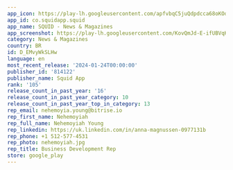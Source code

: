```yaml
---
app_icon: https://play-lh.googleusercontent.com/apfvbqC5juQdpdcca68oKOdrYVQreHFS2RGw9cBuDH9InM_6WDfVRTNJrrO_OUVy2g
app_id: co.squidapp.squid
app_name: SQUID - News & Magazines
app_screenshot: https://play-lh.googleusercontent.com/KovQmJd-E-ifUBVqK3jxjSIRxdlHQE3--xKMJfCg-E9VDm26tL0i48QvzFzCJyQzfA
category: News & Magazines
country: BR
id: D_EMvyWkSLHw
language: en
most_recent_release: '2024-01-24T00:00:00'
publisher_id: '814122'
publisher_name: Squid App
rank: '105'
release_count_in_past_year: '16'
release_count_in_past_year_category: 10
release_count_in_past_year_top_in_category: 13
rep_email: nehemoyia.young@bitrise.io
rep_first_name: Nehemoyiah
rep_full_name: Nehemoyiah Young
rep_linkedin: https://uk.linkedin.com/in/anna-magnussen-0977131b
rep_phone: +1 512-577-4531
rep_photo: nehemoyiah.jpg
rep_title: Business Development Rep
store: google_play
---
```

